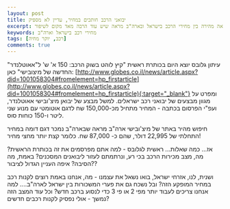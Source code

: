 ```yaml
---
layout: post
title: יבואני הרכב חותכים במחיר, עדיין לא מספיק
excerpt: השוואה מהירה בין מחירי הרכב בישראל ובארה"ב מראה שיש עוד הרבה מאד מקום לשיפור.
keywords: מחירי רכב בישראל וארה"ב
tags: [רכב, יוקר מחיה]
comments: true
---
```

עיתון גלובס יוצא היום בכותרת ראשית "קיץ לוהט בשוק הרכב: 150 א' ש' ל"אאוטלנדר" החדשה של מיצובישי" כאן: [http://www.globes.co.il/news/article.aspx?did=1001058304#fromelement=hp_firstarticle](http://www.globes.co.il/news/article.aspx?did=1001058304#fromelement=hp_firstarticle){:target="_blank"}
ומפרט על מגוון מבצעים של יבואני רכב ישראלים. למשל מבצע של יבואן מיצ'ובישי אאוטלנדר, ועפ"י הפרסום בכתבה - המחיר מתחיל מכ-150,000 שח לדגם אוטומטי עם מנוע שני ליטר ו-150 כוחות סוס.

חיפוש מהיר באתר של מיצ'ובישי ארה"ב מראה שבארה"ב נמכר דגם דומה במחיר התחלתי של 22,995 דולר, שהם כ- 87,000 שח. כלומר קצת יותר מחצי מחיר!

אז... כמה שאלות... ראשית לגלובס - למה אתם מפרסמים את זה בכותרת הראשית? מה, מצב מכירות הרכב בכי רע, ונרתמתם לעזור ליבואנים המסכנים? באמת, מה הסיבה? איפה העניין הגדול לציבור??

ושנית, לנו, אזרחי ישראל, בואו נשאל את עצמנו - מה, אנחנו באמת רוצים לקנות רכב במחיר המופקע הזה? ובל נשכח גם את פערי המשכורות בין ישראל לארה"ב.... למה אנחנו צריכים לעבוד יותר מפי 2 או פי 3 כדי לנסוע ברכב חדש? וכל עוד המצב הזה נמשך - אולי נפסיק לקנות רכבים חדשים? 

